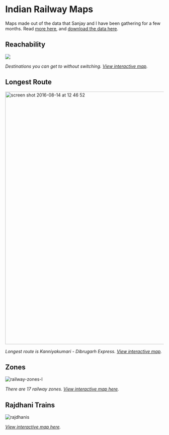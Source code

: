 # Indian Railway Maps

Maps made out of the data that Sanjay and I have been gathering for a few months. Read [more here](http://sajjad.in/2016/08/gathering-indian-railways-data/), and [download the data here](https://github.com/datameet/railways).

## Reachability

![](https://cloud.githubusercontent.com/assets/371666/17468895/c7e693ac-5d49-11e6-9418-97fc65ee2d31.png)

_Destinations you can get to without switching. [View interactive map](http://geohacker.in/railways/reachability.html#4/22.32/78.36)._

## Longest Route

<img width="800" alt="screen shot 2016-08-14 at 12 46 52" src="https://cloud.githubusercontent.com/assets/371666/17647753/396325cc-621d-11e6-82ff-762a5bbb0d89.png">

_Longest route is Kanniyakumari - Dibrugarh Express. [View interactive map](http://geohacker.in/railways/longest.html#4.01/22.515/79.441)._

## Zones

![railway-zones-l](https://cloud.githubusercontent.com/assets/371666/17647762/6dc7f5f4-621d-11e6-8ba4-08a3b7fd0a5e.gif)

_There are 17 railway zones. [View interactive map here](http://geohacker.in/railways/zones.html#4/22.33/77.25)._


## Rajdhani Trains

![rajdhanis](https://cloud.githubusercontent.com/assets/371666/17647779/004aa3fe-621e-11e6-85fe-b4da81ba0465.png)

_[View interactive map here](https://api.mapbox.com/styles/v1/geohacker/cirsvvors0004gwkln6farig2.html?fresh=true&title=true&access_token=pk.eyJ1IjoiZ2VvaGFja2VyIiwiYSI6ImFIN0hENW8ifQ.GGpH9gLyEg0PZf3NPQ7Vrg#4.1/23.081/79.876)._